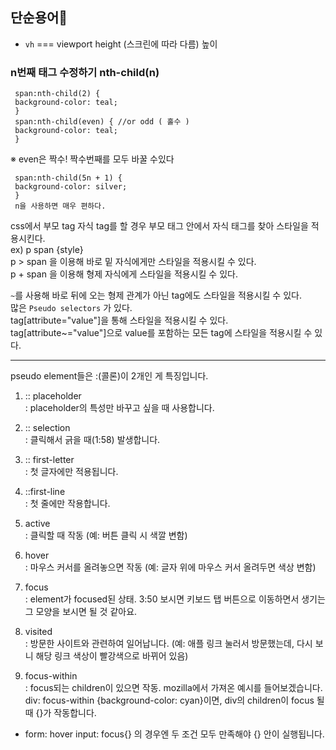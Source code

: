 ## 단순용어🐲


 - `vh` === viewport height (스크린에 따라 다름) 높이


### n번째 태그 수정하기 nth-child(n) 

     span:nth-child(2) {
     background-color: teal;
     }
     span:nth-child(even) { //or odd ( 홀수 )
     background-color: teal;
     }

※ even은 짝수! 짝수번째를 모두 바꿀 수있다 

     span:nth-child(5n + 1) {
     background-color: silver;
     }
     n을 사용하면 매우 편하다.


css에서 부모 tag 자식 tag를 할 경우 부모 태그 안에서 자식 태그를 찾아 스타일을 적용시킨다. <br>
ex) p span {style} <br>
p > span 을 이용해 바로 밑 자식에게만 스타일을 적용시킬 수 있다. <br>
p + span 을 이용해 형제 자식에게 스타일을 적용시킬 수 있다.

`~`를 사용해 바로 뒤에 오는 형제 관계가 아닌 tag에도 스타일을 적용시킬 수 있다. <br>
많은 `Pseudo selectors` 가 있다. <br>
tag[attribute="value"]을 통해 스타일을 적용시킬 수 있다. <br>
tag[attribute~="value"]으로 value를 포함하는 모든 tag에 스타일을 적용시킬 수 있다. <br>



<hr>


pseudo element들은 :(콜론)이 2개인 게 특징입니다.
1) :: placeholder <br>
: placeholder의 특성만 바꾸고 싶을 때 사용합니다.

2) :: selection <br>
: 클릭해서 긁을 때(1:58) 발생합니다.

3) :: first-letter <br>
: 첫 글자에만 적용됩니다.

4) ::first-line <br>
: 첫 줄에만 작용합니다.


1) active <br>
: 클릭할 때 작동 (예: 버튼 클릭 시 색깔 변함)

2) hover <br>
: 마우스 커서를 올려놓으면 작동 (예: 글자 위에 마우스 커서 올려두면 색상 변함)

3) focus <br>
: element가 focused된 상태. 3:50 보시면 키보드 탭 버튼으로 이동하면서 생기는 그 모양을 보시면 될 것 같아요.

4) visited <br>
: 방문한 사이트와 관련하여 일어납니다. (예: 애플 링크 눌러서 방문했는데, 다시 보니 해당 링크 색상이 빨강색으로 바뀌어 있음)

5) focus-within <br>
: focus되는 children이 있으면 작동. mozilla에서 가져온 예시를 들어보겠습니다. <br>
div: focus-within {background-color: cyan}이면, div의 children이 focus 될 때 {}가 작동합니다. <br>

* form: hover input: focus{} 의 경우엔 두 조건 모두 만족해야 {} 안이 실행됩니다.
